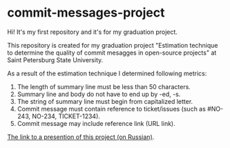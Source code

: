 # commit-messages-project
Hi! It's my first repository and it's for my graduation project.

This repository is created for my graduation project "Estimation technique to determine the quality of commit mesagges in open-source projects" at Saint Petersburg State University.

As a result of the estimation technique I determined following metrics:
  1. The length of summary line must be less than 50 characters.
  2. Summary line and body do not have to end up by -ed, -s.
  3. The string of summary line must begin from capitalized letter.
  4. Commit message must contain reference to ticket/issues (such as #NO-243, NO-234, TICKET-1234).
  5. Commit message may include reference link (URL link).
  
  
[The link to a presention of this project (on Russian)](https://drive.google.com/file/d/18vD7IVp9k0zGPVZevxazJwOZ5TqkpoZi/view?usp=sharing).
